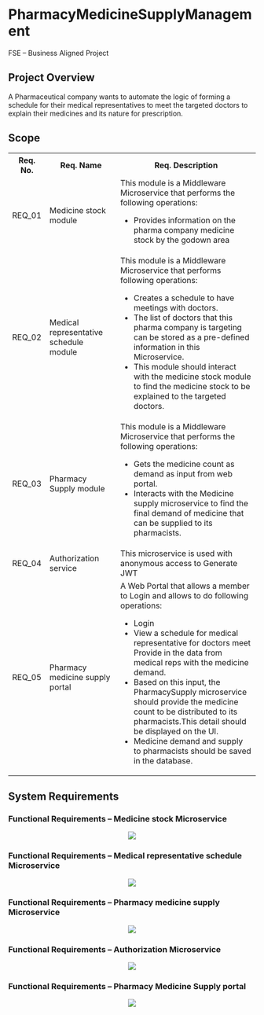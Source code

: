 # PharmacyMedicineSupplyManagement
FSE – Business Aligned Project 

## Project Overview 

A Pharmaceutical company wants to automate the logic of forming a schedule for their medical representatives to meet the targeted doctors to explain their medicines and its nature for prescription.  

## Scope
<table>
	<tr>
		<th>Req. No.</th>
		<th>Req. Name</th>
		<th>Req. Description</th>
	</tr>
	<tr>
		<td>REQ_01</td>
		<td>Medicine stock module</td>
		<td>
			This module is a Middleware Microservice that performs the following operations: 
			<ul><li>
				Provides information on the pharma company medicine stock by the godown area
			</li></ul>
		</td>
	</tr>
	<tr>
		<td>REQ_02</td>
		<td>Medical representative schedule module</td>
		<td>
			This module is a Middleware Microservice that performs following operations:
			<ul>
				<li>Creates a schedule to have meetings with doctors. </li>
				<li>The list of doctors that this pharma company is targeting can be stored as a pre-defined information in this Microservice.</li>
				<li>This module should interact with the medicine stock module to find the medicine stock to be explained to the targeted doctors.</li>
			</ul>
		</td>
	</tr>
	<tr>
		<td>REQ_03</td>
		<td>Pharmacy  Supply module</td>
		<td>
			This module is a Middleware Microservice that performs the following operations: 
			<ul>
				<li>Gets the medicine count as demand as input from web portal.</li>
				<li>Interacts with the Medicine supply microservice to find the final demand of medicine that can be supplied to its pharmacists.</li>
			</ul>
		</td>
	</tr>
	<tr>
		<td>REQ_04</td>
		<td>Authorization service</td>
		<td>
			This microservice is used with anonymous access to Generate JWT
		</td>
	</tr>
	<tr>
		<td>REQ_05</td>
		<td>Pharmacy medicine supply portal</td>
		<td>
			A Web Portal that allows a member to Login and allows to do following operations:
			<ul>
				<li>Login</li>
				<li>View a schedule for medical representative for doctors meet Provide in the data from medical reps with the medicine demand.</li>
				<li>Based on this input, the PharmacySupply microservice should provide the medicine count to be distributed to its pharmacists.This detail should be displayed on the UI.</li>
				<li>Medicine demand and supply to pharmacists should be saved in the database.</li>
			</ul>
		</td>
	</tr>
</table>

## System Requirements
 
### Functional Requirements – Medicine stock Microservice 

<p align="center">
  <img src="https://github.com/manishjayan/PharmacyMedicineSupplyManagement/blob/master/ProjectRequirementDocs/Req1.jpg">
</p>

### Functional Requirements – Medical representative schedule Microservice 
<p align="center">
  <img src="https://github.com/manishjayan/PharmacyMedicineSupplyManagement/blob/master/ProjectRequirementDocs/Req2.jpg">
</p>

### Functional Requirements – Pharmacy medicine supply Microservice
<p align="center">
  <img src="https://github.com/manishjayan/PharmacyMedicineSupplyManagement/blob/master/ProjectRequirementDocs/Req3.jpg">
</p>

### Functional Requirements – Authorization Microservice 
<p align="center">
  <img src="https://github.com/manishjayan/PharmacyMedicineSupplyManagement/blob/master/ProjectRequirementDocs/Req4.jpg">
</p>

### Functional Requirements – Pharmacy Medicine Supply portal 
<p align="center">
  <img src="https://github.com/manishjayan/PharmacyMedicineSupplyManagement/blob/master/ProjectRequirementDocs/Req5.jpg">
</p>
